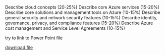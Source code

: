 Describe cloud concepts (20-25%)
Describe core Azure services (15-20%)
Describe core solutions and management tools on Azure (10-15%)
Describe general security and network security features (10-15%)
Describe identity, governance, privacy, and compliance features (15-20%)
Describe Azure cost management and Service Level Agreements (10-15%)

try to link to Power Point file


[download file](https://github.com/chitmeo/blog/blob/main/_slides/01_Introduction_to_Azure_fundamentals.pptx?raw=true)
